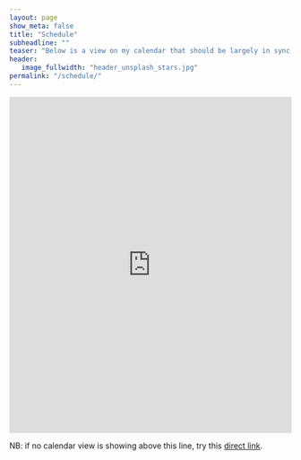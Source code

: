 ```yaml
---
layout: page
show_meta: false
title: "Schedule"
subheadline: ""
teaser: "Below is a view on my calendar that should be largely in sync with my actual schedule (keep in mind that it's all done via software though...)"
header:
   image_fullwidth: "header_unsplash_stars.jpg"
permalink: "/schedule/"
---
```


<p><iframe id="schedule" src='http://www.google.com/calendar/embed?showTitle=0&amp;showPrint=0&amp;showCalendars=0&amp;mode=WEEK&amp;heigth=600&amp;wkst=1&amp;hl=en_GB&amp;bgcolor=%23ffffff&amp;src=leon.moonen%40gmail.com&amp;color=%23B1440E&amp;src=7aglierp7i3q86rapb8cg926sk%40group.calendar.google.com&amp;color=%23B1440E&amp' frameborder="0" scrolling="no" width="100%" height="600">
</iframe></p>

NB: if no calendar view is showing above this line, try this <a href="http://www.google.com/calendar/embed?showTitle=1&amp;showPrint=0&amp;showCalendars=0&amp;mode=WEEK&amp;height=600&amp;wkst=1&amp;hl=en_GB&amp;bgcolor=%23ffffff&amp;src=leon.moonen%40gmail.com&amp;color=%23B1440E&amp;src=7aglierp7i3q86rapb8cg926sk%40group.calendar.google.com&amp;color=%23B1440E&amp" target="_blank">direct link</a>. 

